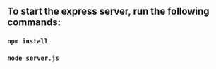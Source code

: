 ## To start the express server, run the following commands:

### `npm install`
### `node server.js`
